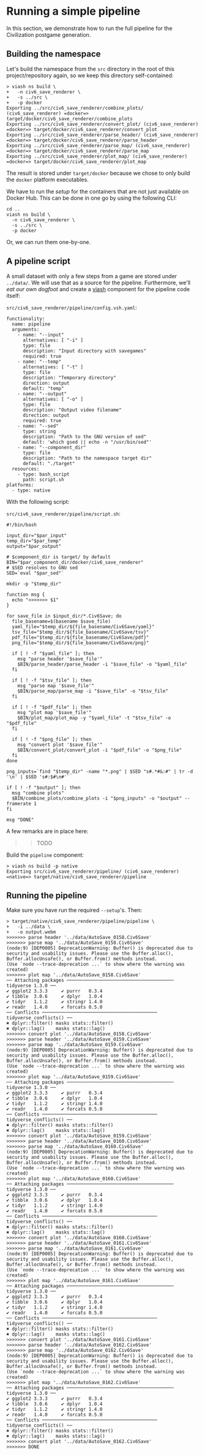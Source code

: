 Running a simple pipeline
=========================

In this section, we demonstrate how to run the full pipeline for the
Civilization postgame generation.

Building the namespace
----------------------

Let's build the namespace from the `src` directory in the root of this
project/repository again, so we keep this directory self-contained:

``` {.sh}
> viash ns build \
+   -n civ6_save_renderer \
+   -s ../src \
+   -p docker
Exporting ../src/civ6_save_renderer/combine_plots/ (civ6_save_renderer) =docker=> target/docker/civ6_save_renderer/combine_plots
Exporting ../src/civ6_save_renderer/convert_plot/ (civ6_save_renderer) =docker=> target/docker/civ6_save_renderer/convert_plot
Exporting ../src/civ6_save_renderer/parse_header/ (civ6_save_renderer) =docker=> target/docker/civ6_save_renderer/parse_header
Exporting ../src/civ6_save_renderer/parse_map/ (civ6_save_renderer) =docker=> target/docker/civ6_save_renderer/parse_map
Exporting ../src/civ6_save_renderer/plot_map/ (civ6_save_renderer) =docker=> target/docker/civ6_save_renderer/plot_map
```

The result is stored under `target/docker` because we chose to only
build the `docker` platform executables.

We have to run the *setup* for the containers that are not just
available on Docker Hub. This can be done in one go by using the
following CLI:

``` {.sh}
cd ..
viash ns build \
  -n civ6_save_renderer \
  -s ../src \
  -p docker
```

Or, we can run them one-by-one.

A pipeline script
-----------------

A small dataset with only a few steps from a game are stored under
`../data/`. We will use that as a source for the pipeline. Furthermore,
we'll *eat our own dogfoot* and create a
[viash](https://github.com/data-intuitive/viash) component for the
pipeline code itself:

`src/civ6_save_renderer/pipeline/config.vsh.yaml`:

``` {.yaml}
functionality:
  name: pipeline
  arguments:
    - name: "--input"
      alternatives: [ "-i" ]
      type: file
      description: "Input directory with savegames"
      required: true
    - name: "--temp"
      alternatives: [ "-t" ]
      type: file
      description: "Temporary directory"
      direction: output
      default: "temp"
    - name: "--output"
      alternatives: [ "-o" ]
      type: file
      description: "Output video filename"
      direction: output
      required: true
    - name: "--sed"
      type: string
      description: "Path to the GNU version of sed"
      default: 'which gsed || echo -n "/usr/bin/sed"'
    - name: "--component_dir"
      type: file
      description: "Path to the namespace target dir"
      default: "./target"
  resources:
    - type: bash_script
      path: script.sh
platforms:
  - type: native
```

With the following script:

`src/civ6_save_renderer/pipeline/script.sh`:

``` {.sh}
#!/bin/bash

input_dir="$par_input"
temp_dir="$par_temp"
output="$par_output"

# $component_dir is target/ by default
BIN="$par_component_dir/docker/civ6_save_renderer"
# $SED resolves to GNU sed
SED=`eval "$par_sed"`

mkdir -p "$temp_dir"

function msg {
  echo ">>>>>>> $1"
}

for save_file in $input_dir/*.Civ6Save; do
  file_basename=$(basename $save_file)
  yaml_file="$temp_dir/${file_basename/Civ6Save/yaml}"
  tsv_file="$temp_dir/${file_basename/Civ6Save/tsv}"
  pdf_file="$temp_dir/${file_basename/Civ6Save/pdf}"
  png_file="$temp_dir/${file_basename/Civ6Save/png}"

  if [ ! -f "$yaml_file" ]; then
    msg "parse header '$save_file'"
    $BIN/parse_header/parse_header -i "$save_file" -o "$yaml_file"
  fi

  if [ ! -f "$tsv_file" ]; then
    msg "parse map '$save_file'"
    $BIN/parse_map/parse_map -i "$save_file" -o "$tsv_file"
  fi

  if [ ! -f "$pdf_file" ]; then
    msg "plot map '$save_file'"
    $BIN/plot_map/plot_map -y "$yaml_file" -t "$tsv_file" -o "$pdf_file"
  fi

  if [ ! -f "$png_file" ]; then
    msg "convert plot '$save_file'"
    $BIN/convert_plot/convert_plot -i "$pdf_file" -o "$png_file"
  fi
done

png_inputs=`find "$temp_dir" -name "*.png" | $SED "s#.*#&:#" | tr -d '\n' | $SED 's#:$#\n#'`

if [ ! -f "$output" ]; then
  msg "combine plots"
  $BIN/combine_plots/combine_plots -i "$png_inputs" -o "$output" --framerate 1
fi

msg "DONE"
```

A few remarks are in place here:

> > TODO

Build the `pipeline` component:

``` {.sh}
> viash ns build -p native
Exporting src/civ6_save_renderer/pipeline/ (civ6_save_renderer) =native=> target/native/civ6_save_renderer/pipeline
```

Running the pipeline
--------------------

Make sure you have run the required `--setup`'s. Then:

``` {.sh}
> target/native/civ6_save_renderer/pipeline/pipeline \
+   -i ../data \
+   -o output.webm
>>>>>>> parse header '../data/AutoSave_0158.Civ6Save'
>>>>>>> parse map '../data/AutoSave_0158.Civ6Save'
(node:9) [DEP0005] DeprecationWarning: Buffer() is deprecated due to security and usability issues. Please use the Buffer.alloc(), Buffer.allocUnsafe(), or Buffer.from() methods instead.
(Use `node --trace-deprecation ...` to show where the warning was created)
>>>>>>> plot map '../data/AutoSave_0158.Civ6Save'
── Attaching packages ─────────────────────────────────────── tidyverse 1.3.0 ──
✔ ggplot2 3.3.3     ✔ purrr   0.3.4
✔ tibble  3.0.6     ✔ dplyr   1.0.4
✔ tidyr   1.1.2     ✔ stringr 1.4.0
✔ readr   1.4.0     ✔ forcats 0.5.0
── Conflicts ────────────────────────────────────────── tidyverse_conflicts() ──
✖ dplyr::filter() masks stats::filter()
✖ dplyr::lag()    masks stats::lag()
>>>>>>> convert plot '../data/AutoSave_0158.Civ6Save'
>>>>>>> parse header '../data/AutoSave_0159.Civ6Save'
>>>>>>> parse map '../data/AutoSave_0159.Civ6Save'
(node:9) [DEP0005] DeprecationWarning: Buffer() is deprecated due to security and usability issues. Please use the Buffer.alloc(), Buffer.allocUnsafe(), or Buffer.from() methods instead.
(Use `node --trace-deprecation ...` to show where the warning was created)
>>>>>>> plot map '../data/AutoSave_0159.Civ6Save'
── Attaching packages ─────────────────────────────────────── tidyverse 1.3.0 ──
✔ ggplot2 3.3.3     ✔ purrr   0.3.4
✔ tibble  3.0.6     ✔ dplyr   1.0.4
✔ tidyr   1.1.2     ✔ stringr 1.4.0
✔ readr   1.4.0     ✔ forcats 0.5.0
── Conflicts ────────────────────────────────────────── tidyverse_conflicts() ──
✖ dplyr::filter() masks stats::filter()
✖ dplyr::lag()    masks stats::lag()
>>>>>>> convert plot '../data/AutoSave_0159.Civ6Save'
>>>>>>> parse header '../data/AutoSave_0160.Civ6Save'
>>>>>>> parse map '../data/AutoSave_0160.Civ6Save'
(node:9) [DEP0005] DeprecationWarning: Buffer() is deprecated due to security and usability issues. Please use the Buffer.alloc(), Buffer.allocUnsafe(), or Buffer.from() methods instead.
(Use `node --trace-deprecation ...` to show where the warning was created)
>>>>>>> plot map '../data/AutoSave_0160.Civ6Save'
── Attaching packages ─────────────────────────────────────── tidyverse 1.3.0 ──
✔ ggplot2 3.3.3     ✔ purrr   0.3.4
✔ tibble  3.0.6     ✔ dplyr   1.0.4
✔ tidyr   1.1.2     ✔ stringr 1.4.0
✔ readr   1.4.0     ✔ forcats 0.5.0
── Conflicts ────────────────────────────────────────── tidyverse_conflicts() ──
✖ dplyr::filter() masks stats::filter()
✖ dplyr::lag()    masks stats::lag()
>>>>>>> convert plot '../data/AutoSave_0160.Civ6Save'
>>>>>>> parse header '../data/AutoSave_0161.Civ6Save'
>>>>>>> parse map '../data/AutoSave_0161.Civ6Save'
(node:9) [DEP0005] DeprecationWarning: Buffer() is deprecated due to security and usability issues. Please use the Buffer.alloc(), Buffer.allocUnsafe(), or Buffer.from() methods instead.
(Use `node --trace-deprecation ...` to show where the warning was created)
>>>>>>> plot map '../data/AutoSave_0161.Civ6Save'
── Attaching packages ─────────────────────────────────────── tidyverse 1.3.0 ──
✔ ggplot2 3.3.3     ✔ purrr   0.3.4
✔ tibble  3.0.6     ✔ dplyr   1.0.4
✔ tidyr   1.1.2     ✔ stringr 1.4.0
✔ readr   1.4.0     ✔ forcats 0.5.0
── Conflicts ────────────────────────────────────────── tidyverse_conflicts() ──
✖ dplyr::filter() masks stats::filter()
✖ dplyr::lag()    masks stats::lag()
>>>>>>> convert plot '../data/AutoSave_0161.Civ6Save'
>>>>>>> parse header '../data/AutoSave_0162.Civ6Save'
>>>>>>> parse map '../data/AutoSave_0162.Civ6Save'
(node:9) [DEP0005] DeprecationWarning: Buffer() is deprecated due to security and usability issues. Please use the Buffer.alloc(), Buffer.allocUnsafe(), or Buffer.from() methods instead.
(Use `node --trace-deprecation ...` to show where the warning was created)
>>>>>>> plot map '../data/AutoSave_0162.Civ6Save'
── Attaching packages ─────────────────────────────────────── tidyverse 1.3.0 ──
✔ ggplot2 3.3.3     ✔ purrr   0.3.4
✔ tibble  3.0.6     ✔ dplyr   1.0.4
✔ tidyr   1.1.2     ✔ stringr 1.4.0
✔ readr   1.4.0     ✔ forcats 0.5.0
── Conflicts ────────────────────────────────────────── tidyverse_conflicts() ──
✖ dplyr::filter() masks stats::filter()
✖ dplyr::lag()    masks stats::lag()
>>>>>>> convert plot '../data/AutoSave_0162.Civ6Save'
>>>>>>> DONE
```
